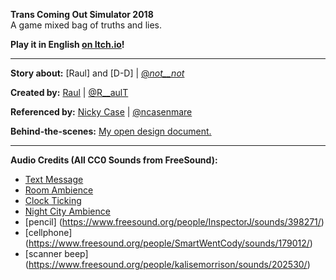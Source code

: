 **Trans Coming Out Simulator 2018**    
A game mixed bag of truths and lies.

**Play it in English [on Itch.io]( )!**

---

**Story about:** [Raul] and [D-D] | [@_not__not_](https://twitter.com/_not__not_)

**Created by:** [Raul](http://seongwoonr.github.io) | [@R__aulT](https://twitter.com/R__aulT)

**Referenced by:** [Nicky Case](http://ncase.me/) | [@ncasenmare](https://twitter.com/ncasenmare)

**Behind-the-scenes:** [My open design document.](http://)

---

**Audio Credits (All CC0 Sounds from FreeSound):**

* [Text Message](http://www.freesound.org/people/Porphyr/sounds/191678/)
* [Room Ambience](http://www.freesound.org/people/gchase/sounds/144046/)
* [Clock Ticking](http://www.freesound.org/people/olver/sounds/130388/)
* [Night City Ambience](http://www.freesound.org/people/amszala/sounds/85240/)
* [pencil] (https://www.freesound.org/people/InspectorJ/sounds/398271/)
* [cellphone] (https://www.freesound.org/people/SmartWentCody/sounds/179012/)
* [scanner beep] (https://www.freesound.org/people/kalisemorrison/sounds/202530/)
